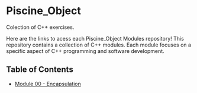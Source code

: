 # Piscine_Object
Colection of C++ exercises.

Here are the links to acess each Piscine_Object Modules repository! This repository contains a collection of C++ modules. Each module focuses on a specific aspect of C++ programming and software development.

## Table of Contents

- [Module 00 - Encapsulation](https://github.com/abaiao-r/CPP_Module_00)


